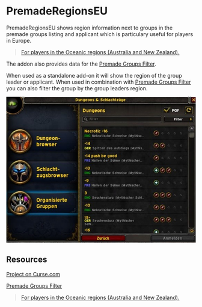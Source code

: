 # **PremadeRegionsEU**


PremadeRegionsEU shows region information next to groups in the premade groups listing and applicant which is particulary useful for players in Europe.

> [For players in the Oceanic regions (Australia and New Zealand).](https://www.curseforge.com/wow/addons/premade-regions)

The addon also provides data for the [Premade Groups Filter](https://www.curseforge.com/wow/addons/premade-groups-filter).

When used as a standalone add-on it will show the region of the group leader or applicant. When used in combination with [Premade Groups Filter](https://www.curseforge.com/wow/addons/premade-groups-filter) you can also filter the group by the group leaders region.

![Screenshot](screenshot.png)

## Resources

[Project on Curse.com](https://www.curseforge.com/wow/addons/premade-regions-europe)

[Premade Groups Filter](https://www.curseforge.com/wow/addons/premade-groups-filter)

> [For players in the Oceanic regions (Australia and New Zealand).](https://www.curseforge.com/wow/addons/premade-regions)
